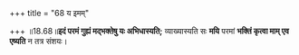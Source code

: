 +++
title = "68 य इमम्"

+++
॥18.68॥**इदं परमं गुह्यं मद्भक्तेषु यः अभिधास्यति;** व्याख्यास्यति सः
**मयि** परमां **भक्तिं कृत्वा माम् एव एष्यति** न तत्र संशयः।
